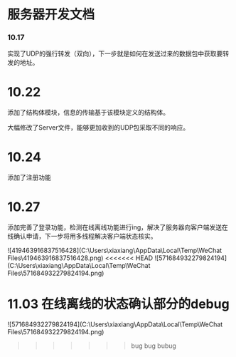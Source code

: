 # 服务器开发文档

### 10.17

实现了UDP的强行转发（双向），下一步就是如何在发送过来的数据包中获取要转发的地址。

# 10.22

添加了结构体模块，信息的传输基于该模块定义的结构体。

大幅修改了Server文件，能够更加收到的UDP包采取不同的响应。

# 10.24

添加了注册功能



# 10.27

添加完善了登录功能，检测在线离线功能进行ing，解决了服务器向客户端发送在线确认申请，下一步将用多线程解决客户端状态核实。

![419463916837516428](C:\Users\xiaxiang\AppData\Local\Temp\WeChat Files\419463916837516428.png)
<<<<<<< HEAD
![571684932279824194](C:\Users\xiaxiang\AppData\Local\Temp\WeChat Files\571684932279824194.png)

11.03
在线离线的状态确认部分的debug
=======



![571684932279824194](C:\Users\xiaxiang\AppData\Local\Temp\WeChat Files\571684932279824194.png)

>>>>>>> bug bug bubug
